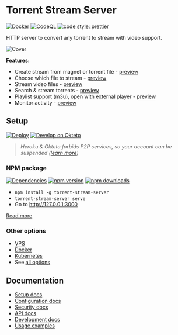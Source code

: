 # Torrent Stream Server

[![Docker](https://github.com/KiraLT/torrent-stream-server/workflows/Docker/badge.svg?branch=master)](https://github.com/users/KiraLT/packages/container/package/torrent-stream-server)
[![CodeQL](https://github.com/KiraLT/torrent-stream-server/workflows/CodeQL/badge.svg?branch=master)](https://github.com/KiraLT/torrent-stream-server/actions?query=workflow%3ACodeQL)
[![code style: prettier](https://img.shields.io/badge/code_style-prettier-ff69b4.svg)](https://github.com/prettier/prettier)

HTTP server to convert any torrent to stream with video support.

![Cover](https://github.com/KiraLT/torrent-stream-server/wiki/images/play-white.png)

**Features:**

* Create stream from magnet or torrent file - [preview](https://github.com/KiraLT/torrent-stream-server/wiki/images/home.png)
* Choose which file to stream - [preview](https://github.com/KiraLT/torrent-stream-server/wiki/images/files.png)
* Stream video files - [preview](https://github.com/KiraLT/torrent-stream-server/wiki/images/play.png)
* Search & stream torrents - [preview](https://github.com/KiraLT/torrent-stream-server/wiki/images/browse.png)
* Playlist support (m3u), open with external player - [preview](https://github.com/KiraLT/torrent-stream-server/wiki/images/playlist.png)
* Monitor activity - [preview](https://github.com/KiraLT/torrent-stream-server/wiki/images/dashboard.png)

## Setup

[![Deploy](https://www.herokucdn.com/deploy/button.svg)](https://heroku.com/deploy?template=https://github.com/KiraLT/torrent-stream-server)
[![Develop on Okteto](https://okteto.com/develop-okteto.svg)](https://cloud.okteto.com/deploy?repository=https://github.com/KiraLT/torrent-stream-server&branch=master)

> _Heroku & Okteto forbids P2P services, so your account can be suspended ([learn more](https://github.com/KiraLT/torrent-stream-server/issues/32))_

### NPM package

[![Dependencies](https://david-dm.org/KiraLT/torrent-stream-server.svg)](https://david-dm.org/KiraLT/torrent-stream-server)
[![npm version](https://badge.fury.io/js/torrent-stream-server.svg)](https://www.npmjs.com/package/torrent-stream-server)
[![npm downloads](https://img.shields.io/npm/dt/torrent-stream-server)](https://www.npmjs.com/package/torrent-stream-server)

* `npm install -g torrent-stream-server`
* `torrent-stream-server serve`
* Go to http://127.0.0.1:3000

[Read more](https://github.com/KiraLT/torrent-stream-server/wiki/setup#npm-package)
  
### Other options

* [VPS](https://github.com/KiraLT/torrent-stream-server/wiki/setup#vps)
* [Docker](https://github.com/KiraLT/torrent-stream-server/wiki/setup#docker)
* [Kubernetes](https://github.com/KiraLT/torrent-stream-server/wiki/setup#kubernetes)
* See [all options](https://github.com/KiraLT/torrent-stream-server/wiki/setup)

## Documentation

* [Setup docs](https://github.com/KiraLT/torrent-stream-server/wiki/setup)
* [Configuration docs](https://github.com/KiraLT/torrent-stream-server/wiki/configuration)
* [Security docs](https://github.com/KiraLT/torrent-stream-server/wiki/security)
* [API docs](https://github.com/KiraLT/torrent-stream-server/wiki/API)
* [Development docs](https://github.com/KiraLT/torrent-stream-server/wiki/development)
* [Usage examples](https://github.com/KiraLT/torrent-stream-server/wiki/Examples)
